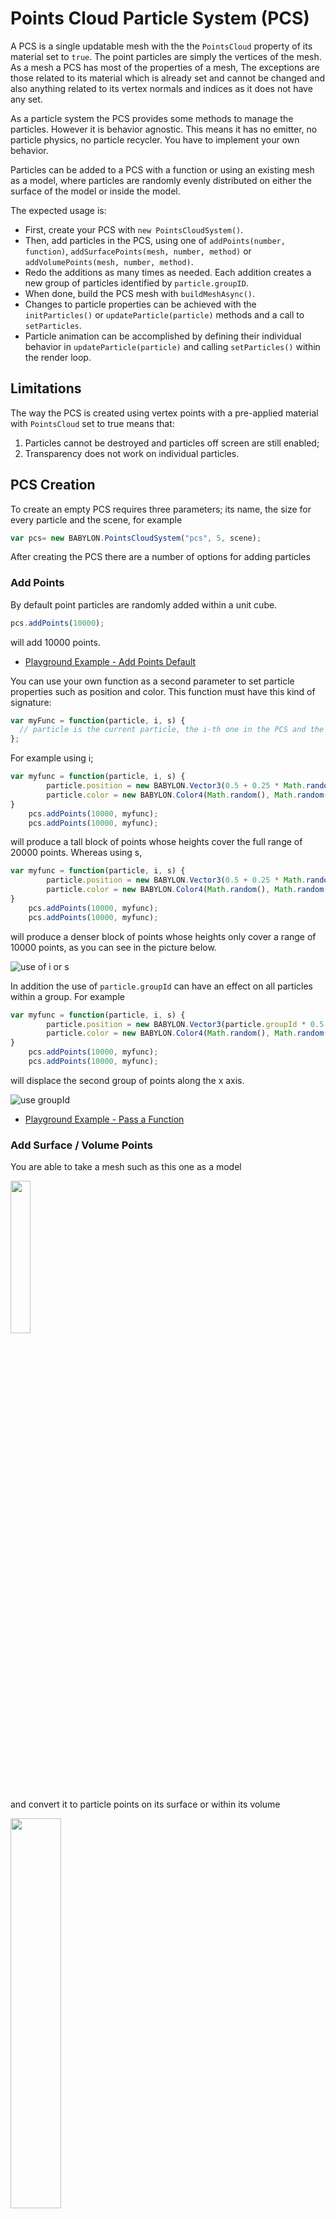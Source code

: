 # Points Cloud Particle System (PCS)

A PCS is a single updatable mesh with the the `PointsCloud` property of its material set to `true`. The point particles are simply the vertices of the mesh. As a mesh a PCS has most of the properties of a mesh, The exceptions are those related to its material which is already set and cannot be changed and also anything related to its vertex normals and indices as it does not have any set.
 
As a particle system the PCS provides some methods to manage the particles. However it is behavior agnostic. This means it has no emitter, no particle physics, no particle recycler. You have to implement your own behavior.  

Particles can be added to a PCS with a function or using an existing mesh as a model, where particles are randomly evenly distributed on either the surface of the model or inside the model. 

The expected usage is: 
* First, create your PCS with `new PointsCloudSystem()`.
* Then, add particles in the PCS, using one of `addPoints(number, function)`, `addSurfacePoints(mesh, number, method)` or `addVolumePoints(mesh, number, method)`.  
* Redo the additions as many times as needed. Each addition creates a new group of particles identified by `particle.groupID`.  
* When done, build the PCS mesh with `buildMeshAsync()`.
* Changes to particle properties can be achieved with the `initParticles()` or `updateParticle(particle)` methods and a call to `setParticles`.
* Particle animation can be accomplished by defining their individual behavior in `updateParticle(particle)` and calling `setParticles()` within the render loop.

## Limitations
The way the PCS is created using vertex points with a pre-applied material with `PointsCloud` set to true means that:
1. Particles cannot be destroyed and particles off screen are still enabled;
2. Transparency does not work on individual particles. 

## PCS Creation
To create an empty PCS requires three parameters; its name, the size for every particle and the scene, for example

```javascript
var pcs= new BABYLON.PointsCloudSystem("pcs", 5, scene); 
```

After creating the PCS there are a number of options for adding particles

### Add Points

By default point particles are randomly added within a unit cube.

```javascript
pcs.addPoints(10000);
```
will add 10000 points.

* [Playground Example - Add Points Default](https://www.babylonjs-playground.com/#UI95UC)

You can use your own function as a second parameter to set particle properties such as position and color. This function must have this kind of signature:

```javascript
var myFunc = function(particle, i, s) {
  // particle is the current particle, the i-th one in the PCS and the s-th one in its group
};
```
For example using i;

```javascript
var myfunc = function(particle, i, s) {
        particle.position = new BABYLON.Vector3(0.5 + 0.25 * Math.random(), i / 5000, 0.25 * Math.random());
        particle.color = new BABYLON.Color4(Math.random(), Math.random(), Math.random(), Math.random() )
}
    pcs.addPoints(10000, myfunc);
    pcs.addPoints(10000, myfunc);
```

will produce a tall block of points whose heights cover the full range of 20000 points. Whereas using s,

```javascript
var myfunc = function(particle, i, s) {
        particle.position = new BABYLON.Vector3(0.5 + 0.25 * Math.random(), s / 5000, 0.25 * Math.random());
        particle.color = new BABYLON.Color4(Math.random(), Math.random(), Math.random(), Math.random() )
}
    pcs.addPoints(10000, myfunc);
    pcs.addPoints(10000, myfunc);
```

will produce a denser block of points whose heights only cover a range of 10000 points, as you can see in the picture below.

![use of i or s](/img/how_to/particles/points1.jpg)


In addition the use of `particle.groupId` can have an effect on all particles within a group. For example 

```javascript
var myfunc = function(particle, i, s) {
        particle.position = new BABYLON.Vector3(particle.groupId * 0.5 + 0.25 * Math.random(), i / 5000, 0.25 * Math.random());
        particle.color = new BABYLON.Color4(Math.random(), Math.random(), Math.random(), Math.random() )
}
    pcs.addPoints(10000, myfunc);
    pcs.addPoints(10000, myfunc);
```
will displace the second group of points along the x axis.

![use groupId](/img/how_to/particles/points2.jpg)
 
* [Playground Example - Pass a Function](https://www.babylonjs-playground.com/#UI95UC#1)

### Add Surface / Volume Points

You are able to take a mesh such as this one as a model

<img src = "/img/how_to/particles/points3.jpg" width = "25%">

and convert it to particle points on its surface or within its volume

<img src = "/img/how_to/particles/points4.jpg" width = "40%">

The points are evenly randomly distributed based on the size of the individual triangular facets of the mesh model. The density of points is the same for all facets. 

For both the surface and the volume the default is that the points are randomly colored. For example the following are equivalents for the two surface and two volume additions. 

```javascript
pcs.addSurfacePoints(model, 10000);
pcs.addSurfacePoints(model, 10000, BABYLON.PointColor.Random);

pcs.addVolumePoints(model, 10000);
pcs.addVolumePoints(model, 10000, BABYLON.PointColor.Random);
```

**Note:** additional calculations in `addVolumePoint` means that it takes longer than `addSurfacePoints` for the same number of points. For a large number of points this can be noticeable.

There are four available methods for coloring the points.

| Method| Effect |
| ---- | ---- |
| BABYLON.PointColor.Random | Colors are assigned randomly to each point, default method .|
| BABYLON.PointColor.Stated | This method requires two extra parameters, the base color to use, default white, plus a range from 0 to 1 to randomize both the shade and tone of the stated color. A value of 0, default, gives no variation and 1 the largest variation.|
| BABYLON.PointColor.Color | When the model has a texture material applied the color of each point is determined by the texture color of a matching point on a facet. When the material used has color but no texture then the material color is used. When the model has no material applied random coloring is used.|
| BABYLON.PointColor.UV | The model uv values for each facet corner are used to determine the uv values for the points. An emissive texture can be applied to the pcs.mesh.material to color the PCS mesh|

For example:

```javascript
pcs.addSurfacePoints(box, 1000, BABYLON.PointColor. Stated, new BABYLON.Color3(1, 0, 0), 0.5);
pcs.addVolumePoints(box, 10000, BABYLON.PointColor.Color);
pcs.addSurfacePoints(box, 100000, BABYLON.PointColor.UV);
```

**Note:**  Using `BABYLON.PointColor.UV` can be limiting. Several models can be added to the PCS. These models may all have different textures. However only one emissive texture can be applied to a PCS mesh. In this case a separate PCS mesh is needed for each model. This is not a restriction when using `BABYLON.PointColor.Color`.

**Imported Models and Multiple Textures**
In some cases (for example PBRMaterial) more than one texture can be applied to a model. In which case adding surface or volume points with `BABYLON.PointColor.Color` will, by default, use the first in the model's texture array. Though often it is, the first texture may not be the color map, for example it may be a normal map. To specify which texture to use its position in the texture array can be added as a second parameter. 
```javascript
pcs.addSurfacePoints(model, 10000, BABYLON.PointColor.Color, 1);

pcs.addVolumePoints(model, 10000, BABYLON.PointColor.Color, 3);
```
Of course when you import a model you may not know how many child meshes the model is made up off nor the order of textures for each mesh. Using the [inspector](/how_to/debug_layer) you can check the loaded textures and see if their names give you a clue. If not then use trial and error from 0 to the number of textures. Alternatively you can check out meshes and textures once loaded along the lines of

```javascript
BABYLON.SceneLoader.ImportMesh("", "location", "file", scene, function (meshes) {
  var n = meshes.length;
  var p;
  var t;
  for (var i = 0; i < n; i++) {
    if (meshes[i].material !== null) {
      console.log("Mesh", i)
      t = meshes[i].material.getActiveTextures();
      p = t.length;
      for (var j = 0; j < p; j++) {
        console.log("Texture", j, "Name", t[j].name)
      }
    }
  }
});
```

**Examples**

* [Playground Example - Surface Random](https://www.babylonjs-playground.com/#UI95UC#2)
* [Playground Example - Surface Stated](https://www.babylonjs-playground.com/#UI95UC#3)
* [Playground Example - Surface Color from Mesh Color](https://www.babylonjs-playground.com/#UI95UC#4)
* [Playground Example - Surface Color from Mesh Texture](https://www.babylonjs-playground.com/#UI95UC#5)
* [Playground Example - Surface UV from Mesh Texture](https://www.babylonjs-playground.com/#UI95UC#6)
* [Playground Example - Surface Color from Imported Mesh Texture](https://www.babylonjs-playground.com/#UI95UC#28)
* [Playground Example - Volume Random](https://www.babylonjs-playground.com/#UI95UC#7)
* [Playground Example - Volume Stated](https://www.babylonjs-playground.com/#UI95UC#8)
* [Playground Example - Volume Color from Mesh Color](https://www.babylonjs-playground.com/#UI95UC#9)
* [Playground Example - Volume Color from Mesh Texture](https://www.babylonjs-playground.com/#UI95UC#10)
* [Playground Example - Volume UV from Mesh Texture](https://www.babylonjs-playground.com/#UI95UC#11)
* [Playground Example - Volume Color from Imported Mesh Texture](https://www.babylonjs-playground.com/#UI95UC#29)

### Building the Mesh

The PCS mesh cannot be built until all relevant data is collected. Since this can involve ensuring that the material, applied to a model used in adding surface or volume points, is fully loaded, building the mesh is an asynchronous process.

For example when a mesh model is used in determining the points the model cannot be disposed of until the process of PCS construction is completed. This is achieved by, for example

```javascript
pcs.addSurfacePoints(box, 10000, BABYLON.PointColor.Color);
pcs.addPoints(10000, myFunc);
pcs.buildMeshAsync().then(() => box.dispose());
```

If you never want the particle properties of your PCS to change, ie you want it to be immutable then you need do no more. Alternatively you can set the PCS as immutable on creation by setting the updatable option. (Currently updatable is the only item in the option list that is available but the option list is open for future expansions)

```javascript
var pcs= new BABYLON.PointsCloudSystem("pcs", 5, scene, {updatable: false}); 
```

After making updatable false the following methods will no longer have any effect, `initParticles()`, `updateParticle(particle)` and `setParticles()`.

## Particle Management

### Particle Properties

Once the PCS mesh is built, unless immutable, it can respond to changes in the properties of each particle. Existing properties are shown in the table below.

| Property | Type | Default |
| ---- | ---- | ----|
| position | Vector3 | (0, 0, 0) |
| rotation | Vector3 | (0, 0, 0) |
| rotationQuaternion | Vector3 | undefined |
| velocity | Vector3 | (0, 0, 0) |
| color | Vector4 | (1, 1, 1, 1) |
| pivot | Vector3  | (0, 0, 0) |
| uvs | Vector2  | (0,0) |
| translateFromPivot | boolean |false |
| parentId | integer | null |
| idx | integer (read only) | index of particle |
| groupId | integer (read only) | group number for a particle |


If you set a particle rotation quaternion, its rotation property will then be ignored.

New properties can be initialised.

**Note:** Since point particles **_always_** face the camera setting the rotation of a particle only has any effect in two cases:

1. The rotation of a particle parent will rotate its children about itself;
2. A pivot is set for the particle.



### Initialising Particles

Using `addPoints` particle properties can be set in the passed function. The `addSurfacePoints` and `addVolumePoints` methods obviously set the position and color properties  of the particles but you may still want to set the initial values of other particle properties.

This can be done using `initParticles`. With this you must iterate over all the particles by using the `nbParticles` property and follow a call to this function with a call to `setParticles`. For example

```javascript
pcs.initParticles = function() {
   for (var p = 0; p < pcs.nbParticles; p++) {
       pcs.particles[p].velocity = BABYLON.Vector3.Zero();
       pcs.particles[p].acceleration = pcs.particles[p].position.scale(0.01);
   }
}

pcs.addSurfacePoints(model, 10000, BABYLON.PointColor.Color);
pcs.buildMeshAsync().then(() => {
  model.dispose()
  pcs.initParticles();
  pcs.setParticles();
});
```

### Updating Particles

When any appropriate particle properties are initiated the the `updateParticles` method can be used. Unlike `initParticles` the function is called by `setParticles` and already passes a particle as an argument.  The method `setParticles` will only execute after the PCS mesh has been built and so may safely be placed inside a render loop to produce an animation. For example

```javascript
pcs.updateParticle = function(particle) {
  particle.velocity.addInPlace(particle.acceleration);
  particle.position.addInPlace(particle.velocity);
}

scene.registerBeforeRender(() => {
  pcs.setParticles();
});
```

**Note:** All particle positions are expressed in the *local space* of the PCS mesh. 

The particle `pivot` vector is also in *local space* of the PCS mesh. By default rotations around a pivot are calculated by translating the particle to the pivot point, then rotating it and then the inverse translation applied. By setting the particle method `translateFromPivot` to `true` (default `false`) rotations will only be calculated using the initial translation followed by the rotation leaving the particle at the translated location.  

* [Playground Example - Simple Animation](https://www.babylonjs-playground.com/#UI95UC#12)

In the following playground the particle pivots in the top PCS are set relative to the particle position and in the lower one are set in the same place.
* [Playground Example - Pivot Animation](https://www.babylonjs-playground.com/#UI95UC#14)

In this playground the only difference is that the lower PCS has `translateFromPivot` set to `true`.
* [Playground Example - Pivot Animation](https://www.babylonjs-playground.com/#UI95UC#15)

This playground animates the mesh not the particles.
* [Playground Example - Immutable Animation](https://www.babylonjs-playground.com/#UI95UC#16)

This playground loads meshes from a file, converts to particles and animates
* [Playground Example - Loaded Mesh Animation](https://www.babylonjs-playground.com/#UI95UC#17)

### UVs

While setting and changing particle colors is straightforward doing this for UVs is a little more complex. Using `BABYLON.PointColor.UV` as a parameter within `addSurfacepoints` or `addVolumePoints` will set the UVs automatically for you based on the passed mesh.

You can also set the uv value for each particle using the passed function for `addPoints`. To make sense of the texture as the image used the uv values should relate in some way to the positional values for each particle. To then apply the texture with these uvs both the emissiveColor and emissiveTexture for the PCS mesh material must be set after the mesh is built.

**Note:** Only use emissive.

For example

```javascript
var myfunc = function(particle) { 
    var x = Math.random();
    var y = Math.random();
    var z = 0;
    particle.position = new BABYLON.Vector3(x, y, z);
    //Relate uv values to positional values
    particle.uv.x = x;
    particle.uv.y = y; 
    }
    pcs.addPoints(5000, myfunc);

    pcs.buildMeshAsync().then(() => {
      pcs.mesh.material.emissiveColor = new BABYLON.Color3(0, 0, 0);
      pcs.mesh.material.emissiveTexture = myTexture;
    });
```

It is possible to use a texture atlas but you need to customize and calculate the more complex relationship between positional and uv values.

* [Playground Example - UV with Add Points](https://www.babylonjs-playground.com/#UI95UC#23)
* [Playground Example - UV with Texture Atlas](https://www.babylonjs-playground.com/#UI95UC#24)

### Recycling Particles

You can write your own code to recycle particles using `recycleParticle` which can be called from within `updateParticle`. For example,

```javascript
pcs.recycleParticle = function(particle) {
    particle.position = BABYLON.Vector3.Zero();
    particle.velocity = BABYLON.Vector3.Zero();
    particle.heightLim = 4 + 0.5 * Math.random();
}

pcs.updateParticle = function(particle) {
    if (particle.position.y > particle.heightLim) {
      this.recycleParticle(particle);
    }
    particle.velocity.addInPlace(particle.acceleration);
    particle.position.addInPlace(particle.velocity);
}
```

* [Playground Example - Recycle Animation](https://www.babylonjs-playground.com/#UI95UC#19)

### Particle Parenting  

Each particle can be given another particle as a parent.  
The parent must be created before the child particle. This means the parent has to have a lower index Id (`particle.idx`) than the current particle. So the first particle in the pool (`idx = 0`) can't have a parent. To give a parent to a particle, just set its property `parentId` to the parent index Id value. 

```javascript
if (particle.idx > 0) {
    particle.parentId = particle.idx - 1; // the previous particle becomes the parent of the current one
}
```
To un-parent a particle, just set `.parentId` back to `null` which is the default value.  

When a particle has got a parent, its position and rotation are then expressed in its parent local space.  
```javascript
if (particle.idx > 0) {
    particle.parentId = particle.idx - 1; // the previous particle becomes the parent of the current one
    // the particle position and rotation are expressed in the previous particle space, this one being already 
    // rotated and translated from the yet previous particle. Etc.
    particle.rotation.z = 0.01;
    particle.position.x = 1.0;
}
```
 * [Playground Example - Parent Animation](https://www.babylonjs-playground.com/#UI95UC#18)

### Particle Intersections
     
The PCS provides a simple way to deal with intersections between a particle and other meshes. As this feature consumes more memory and CPU do not include it unless necessary.

To use it call the method `intersectsMesh(target)` (target is a mesh) for any particle to check if this particle intersects the _target_.  
It just will return true or false depending whether the particle intersects the target or not.    
  
```javascript
if (particle.intersectsMesh(anyMesh)) { 
  // change properties of particle
}
```
By default the check is carried out on the (AABB) bounding box of the mesh. When you wish to use the bounding sphere of the mesh add the parameter true.
```javascript
if (particle.intersectsMesh(mesh, true) {
    // change properties of particle
}; 
```

* [Playground Example - Recycle Particle Collision](https://www.babylonjs-playground.com/#UI95UC#20)
* [Playground Example - Mesh Collides into Cloud](https://www.babylonjs-playground.com/#UI95UC#21)

## PCS Management

As you can see above the `setParticles()` function is used in the BabylonJS render loop to provide behavior to the PCS.  

Available custom functions of PCS are:

| Function | Usage |
| ---- | ---- |
| initParticles() | sets the initial particle properties. |
| updateParticle(particle) | sets the particle properties. This function is called per particle by `PCS.setParticles()` |
| recycleParticle(particle) | re-sets the particle properties. This function is called conditionally per particle by `PCS.updateParticles()` |
| beforeUpdateParticles() | lets you do things within the call to `PCS.setParticles()` just before iterating over all the particles. |
| afterUpdateParticles() | lets you do things within the call to `PCS.setParticles()`  just after the iteration over all the particles is done. |

The pseudo-code for `setParticles` is

```javascript
function setParticles() {
  beforeUpdateParticles();
  for (var p = 0; p < nbParticles; p++) {
        updateParticles(particles[p]);
  }
  afterUpdateParticles();
}
```

The particle properties that can be set are :

Available properties of PCS are

| Property | Usage | Default |
| ---- | ---- |
| particles | An array containing all the particles. You iterate over this array in `initParticles()` function for instance. |  |
| nbParticles | The number of particles in the PCS. | |
| counter | A counter for your own usage | 0 |
| computeParticleRotation | Allows ( default) or prevents `setParticle` computing particle.rotation |true |
| computeParticleTexture | Allows ( default) or prevents `setParticle` computing particle.uvs | true | 
| computeParticleColor | Allows ( default) or prevents `setParticle` computing particle.color | true |
| computeBoundingBox | Allows or prevents (default) `setParticle` computing the PCS mesh bounding box | false |

The particle properties of color, uvs and rotation are set either during the addition phase or by using `initParticles` and then `setParticles`. Updating particle properties requires the use of `updateParticle` which is called by `setParticles`. Setting the **_compute_** properties to false prevents `setParticles()` from updating the value of the relevant particle property when it is called. Setting one or more of these to false can increase fps, especially with repeated call to `setParticles` within the render loop.

If you don't need your PCS any longer, you can dispose it to free the memory
```javascript
PCS.dispose();
PCS = null    // tells the garbage collector the reference can be also cleaned up
```

### Start and End Indexes for setParticles()
For performance reasons you may not want to compute the properties of all  the particles each frame. There are three optional parameters for `setParticles()` that you can use to choose a range of particles to compute or not : `start`, `end`, `update`  

Parameter|Definition|Default
---------|----------|-------------
start|_(number)_ the index from where to start to iterate in the `particles` array|0
stop|_(number)_ the index (included) where to stop to iterate in the<br>`particles` array|nbParticles - 1
update|_(boolean)_ to force the PCS mesh vertex buffer to be updated|true

If you pass a `end` value greater than `nbParticles` - 1, the iteration will stop at `nbParticles` - 1 to prevent you from trying to access to undefined elements.

Example 1 : to only update 10000 particles mesh every three frames  
* frame 1 : `setParticles(0, 3300, false)` computes everything for particles from 0 to 3300 and doesn't update the mesh.
* frame 2 : `setParticles(3301, 6600, false)` computes everything for particles from 3301 to 6600 and doesn't update the mesh.
* frame 3 : `setParticles(6601, 9999, true)` computes everything for particles from 6601 to 9999 and finally updates the mesh. 

In this playground change _invSpeed_ (line 29) to change speed.
* [Playground Example - Start and End For Animation Speed](https://www.babylonjs-playground.com/#UI95UC#25)

Example 2 : you could keep, say, the first 5000 particles as unused ones and compute the particle behavior only for the last 5000 in your global pool -  `setParticles(5000, 9999, true)` computes everything for particles from 5000 to 9999 and updates the mesh.  

* [Playground Example - Start and End For Part Animation](https://www.babylonjs-playground.com/#UI95UC#26)

## Hints and Tips 
A PCS can iterate over a very large number of particles during a call to `updateParticle` and it would be nice to avoid any apparent pauses in scene generation. The JavaScript Garbage Collector can start its cleaning in the middle of what you want to be a very smooth animation and produce lags. One possibility of lessening these is avoid creating new objects in the loops that execute often, where particles are created or updated.  

For example, consider a PCS with, say, 30000 particles where you change their velocities

```javascript
pcs.updateParticle = function(particle) {
    var accel = new BABYLON.Vector3(0, 0.5, 0);
    particle.velocity = particle.velocity.add(accel);
    // ...
}
```
will create two new `Vector3` objects each call, or 60 000 new objects over the course of the update.  

Instead, make your update loops reuse variables that are declared outside the loop, and don't call any methods inside the loop that create new objects, for example

```javascript
var accel = new BABYLON.Vector3(0, 0.5, 0);
pcs.updateParticle = function(particle) {
    particle.velocity.addInPlace(accel);
    // ...
}
```
A PCS also has a `vars` property, which is an object that you can use to store any variables you want to reuse. Any variables you store there will share the PCS lifecycle, and get cleaned up when you dispose it:

```javascript
pcs.vars.tempVector = new BABYLON.Vector3(0, 0, 0);
// ...
pcs.dispose();  // cleans explicitly all your PCS.vars !
```  

## Further Reading

### Basic - L1

[Particles Overview](/features/Particles)  

[Particles 101](/babylon101/particles)  

[How to Create Animated Particles](/how_to/Animate)  
[How to Use Sub Emitters](/how_to/Sub_Emitters)

[Solid Particle System](/How_To/Solid_Particles)

### Intermediate - L2
[How to Customize the Particle System](/how_to/Customise)


